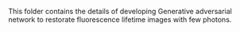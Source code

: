 This folder contains the details of developing Generative adversarial network to restorate fluorescence lifetime images with few photons.
